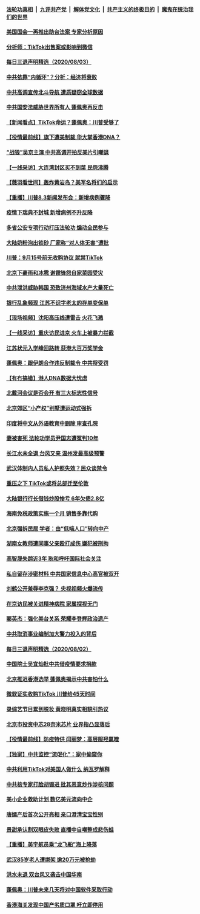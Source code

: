 

####  [法轮功真相](../../../../basic/blob/master/README.md?t=08041231) &nbsp;|&nbsp; [九评共产党](../../../../9ping.md/blob/master/README.md?t=08041231) &nbsp;|&nbsp; [解体党文化](../../../../jtdwh.md/blob/master/README.md?t=08041231)  &nbsp;|&nbsp; [共产主义的终极目的](../../../../gczydzjmd.md/blob/master/README.md?t=08041231) &nbsp;|&nbsp; [魔鬼在统治我们的世界](../../../../mgztzwmdsj.md/blob/master/README.md?t=08041231) 

#### [美国国会一再推出助台法案 专家分析原因](../pages/nsc413/n12304796.md?t=08041231) 

#### [分析师：TikTok出售案或影响到微信](../pages/nsc413/n12304815.md?t=08041231) 

#### [每日三退声明精选（2020/08/03）](../pages/nsc413/n12304807.md?t=08041231) 

#### [中共依靠“内循环”？分析：经济将衰败](../pages/nsc413/n12304238.md?t=08041231) 

#### [中共高调宣传北斗导航 遭质疑窃全球数据](../pages/nsc413/n12302964.md?t=08041231) 

#### [中共国安法威胁世界所有人 蓬佩奥再反击](../pages/nsc413/n12304496.md?t=08041231) 

#### [【新闻看点】TikTok命运？蓬佩奥：川普受够了](../pages/nsc413/n12304143.md?t=08041231) 

#### [【役情最前线】旗下遭美制裁 华大掌香港DNA？](../pages/nsc413/n12304454.md?t=08041231) 

#### [“战狼”吴京主演 中共高调开拍反美片引嘲讽](../pages/nsc413/n12304220.md?t=08041231) 

#### [【一线采访】大连湾封区买不到菜 民怨沸腾](../pages/nsc413/n12304363.md?t=08041231) 

#### [【薇羽看世间】轰炸黄岩岛？美军名将们的启示](../pages/nsc413/n12302202.md?t=08041231) 

#### [【重播】川普8.3新闻发布会：新增病例骤降](../pages/nsc413/n12303762.md?t=08041231) 

#### [疫情下瑞典不封城 新增病例不升反降](../pages/nsc413/n12304215.md?t=08041231) 

#### [多省公安专项行动打压法轮功 煽动全民参与](../pages/nsc413/n12301737.md?t=08041231) 

#### [大陆奶粉泡出铁砂 厂家称“对人体无害”遭批](../pages/nsc413/n12304022.md?t=08041231) 

#### [川普：9月15号前无收购协议 就禁TikTok](../pages/nsc413/n12304207.md?t=08041231) 

#### [北京下豪雨和冰雹 谢霆锋怨自家菜园受灾](../pages/nsc413/n12304056.md?t=08041231) 

#### [中共泄洪威胁韩国 恐致济州海域水产大量死亡](../pages/nsc413/n12303856.md?t=08041231) 

#### [银行乱象频现 江苏不识字老太的存单变保单](../pages/nsc413/n12303847.md?t=08041231) 

#### [【现场视频】沈阳高压线遭雷击 火花飞溅](../pages/nsc413/n12303852.md?t=08041231) 

#### [【一线采访】重庆访民进京 火车上被暴力拦截](../pages/nsc413/n12303881.md?t=08041231) 

#### [江苏状元入学峰回路转 获港大百万奖学金](../pages/nsc413/n12303891.md?t=08041231) 

#### [蓬佩奥：跟伊朗合作违反制裁令 中共将受罚](../pages/nsc413/n12303947.md?t=08041231) 

#### [【有冇搞错】港人DNA数据大忧虑](../pages/nsc413/n12303652.md?t=08041231) 

#### [北戴河会议是否会开 有三大标志性信号](../pages/nsc413/n12303324.md?t=08041231) 

#### [北京郊区“小产权”别墅遭运动式强拆](../pages/nsc413/n12303800.md?t=08041231) 

#### [印度将中文从外语教育中删除 审查孔院](../pages/nsc413/n12303551.md?t=08041231) 

#### [妻被害死 法轮功学员尹国志遭冤判10年](../pages/nsc413/n12300920.md?t=08041231) 

#### [长江水未全退 台风又来 温州发最高级预警](../pages/nsc413/n12303270.md?t=08041231) 

#### [武汉体制内人员私人护照失效？民众谈禁令](../pages/nsc413/n12303103.md?t=08041231) 

#### [重压之下 TikTok或将总部迁至伦敦](../pages/nsc413/n12303102.md?t=08041231) 


#### [大陆银行行长借钱炒股惨亏 6年欠债2.8亿](../pages/nsc413/n12302019.md?t=08041231) 

#### [海南免税政策实施一个月 销售多靠代购](../pages/nsc413/n12302571.md?t=08041231) 

#### [北京强拆民居 学者：由“低端人口”转向中产](../pages/nsc413/n12302717.md?t=08041231) 

#### [湖南女教师遭同事父亲殴打成伤 嫌犯被刑拘](../pages/nsc413/n12302916.md?t=08041231) 

#### [高智晟失踪近3年 耿和呼吁国际社会关注](../pages/nsc413/n12302582.md?t=08041231) 

#### [私自留存涉密材料 中共国家信息中心高官被双开](../pages/nsc413/n12302338.md?t=08041231) 

#### [刘鹤公开羞辱李克强？ 央视视频火爆流传](../pages/nsc413/n12302287.md?t=08041231) 

#### [在京访民被关进精神病院 家属探视无门](../pages/nsc413/n12300878.md?t=08041231) 

#### [郦英杰：强化美台关系 荣耀李登辉政治遗产](../pages/nsc413/n12302389.md?t=08041231) 

#### [中共取消事业编制加大警力投入的背后](../pages/nsc413/n12301963.md?t=08041231) 

#### [每日三退声明精选（2020/08/02）](../pages/nsc413/n12302300.md?t=08041231) 

#### [中国院士吴宜灿批中共借疫情要求捐款](../pages/nsc413/n12300120.md?t=08041231) 

#### [北京推迟香港选举 蓬佩奥揭示中共害怕什么](../pages/nsc413/n12301924.md?t=08041231) 

#### [微软证实收购TikTok 川普给45天时间](../pages/nsc413/n12302090.md?t=08041231) 

#### [录综艺节目累到脱妆 黄晓明真实相貌引热议](../pages/nsc413/n12301758.md?t=08041231) 

#### [北京市投资中芯28奈米芯片 业界指凸显落后](../pages/nsc413/n12301788.md?t=08041231) 

#### [【役情最前线】防疫特供 闫丽梦：高层服羟氯喹](../pages/nsc413/n12301897.md?t=08041231) 

#### [【独家】中共监控“流氓化”：家中偷窥你](../pages/nsc413/n12295728.md?t=08041231) 

#### [中共利用TikTok对美国人做什么 纳瓦罗解释](../pages/nsc413/n12301755.md?t=08041231) 

#### [中共核专家打脸胡锡进 批其恶意炒作涉核问题](../pages/nsc413/n12301683.md?t=08041231) 

#### [美小企业救助计划 数亿美元流向中企](../pages/nsc413/n12301770.md?t=08041231) 

#### [唐嫣产后首次公开亮相 亲口澄清宝宝性别](../pages/nsc413/n12301510.md?t=08041231) 

#### [景甜承认割双眼皮失败 直播中自嘲整成悲伤蛙](../pages/nsc413/n12301702.md?t=08041231) 

#### [【重播】美宇航员乘“龙飞船”海上降落](../pages/nsc413/n12300197.md?t=08041231) 

#### [武汉85岁老人遭绑架 逾20万元被抢劫](../pages/nsc413/n12301419.md?t=08041231) 

#### [洪水未退 双台风又袭击中国华南](../pages/nsc413/n12301611.md?t=08041231) 

#### [蓬佩奥：川普未来几天将对中国软件采取行动](../pages/nsc413/n12301427.md?t=08041231) 

#### [香港海关发现中国产劣质口罩 吁立即停用](../pages/nsc413/n12301549.md?t=08041231) 

